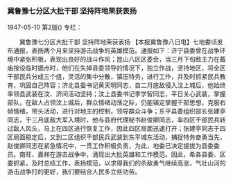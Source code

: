 ### 冀鲁豫七分区大批干部  坚持阵地荣获表扬

1947-05-10
第2版()
专栏：

　　冀鲁豫七分区大批干部
    坚持阵地荣获表扬
    【本报冀鲁豫八日电】七地委顷发布通报，表扬两个月来坚持游击战争的英雄模范。通报如下：济宁县委曾在战争环境中紧张积极，表现出良好的战斗作风；昆山八区区委会，当三月下旬敌主力在戴庙按设临时据点时，他们在失掉县委领导的情况下，独立作战，坚持地区，将全区干部民兵分成三个组，灵活的集中分散，镇压特务，进行工作，并及时抓紧民兵教育，巩固自己阵容；济北县委书记黄天明同志，自二月底敌侵入汶上城后，他始终率领县武装在汶、济间活动坚持；汶上县委书记李学智同志，平日关心武装，掌握部队，在敌人占领汶上城后，群众情绪动荡之际，仍能镇定掌握干部思想，克服右倾情绪，带头活动，进行对地主的控制，领导群众斗争；东平县委组织部长张建亭同志，于三月底敌大军入境时，他与县府代理秘书赵俊卿同志，率四区干部民兵转过敌人风头，马上在四区进行恢复工作，因此四区局面迅速打开；张建亭同志于四区局面稳定后，又到二区组织干部民兵武装到东平城东活动，捕捉特务奋勇当先，赵俊卿同志在紧急情况中，一贯工作积极负责，为此，地委已决定提拔为县委委员。南旺、嘉祥在游击战争中，涌现出大批英雄和工作模范。因此，希各县委、区委抓紧，及时总结工作，表扬模范，以求得我们的杀敌勇气继续高涨，气壮山河的游击战争打的更好，我们要结合人民多立些功劳。
